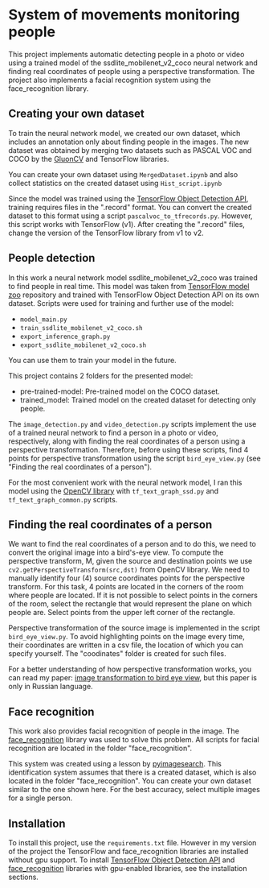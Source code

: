 # System of movements monitoring people #
This project implements automatic detecting people in a photo or video using a trained model of the ssdlite_mobilenet_v2_coco neural network and finding real
coordinates of people using a perspective transformation.
The project also implements a facial recognition system using the face_recognition library.

## Creating your own dataset ##
To train the neural network model, we created our own dataset, which includes an annotation only about finding people in the images.
The new dataset was obtained by merging two datasets such as PASCAL VOC and COCO by the [GluonCV](https://gluon-cv.mxnet.io/contents.html) and TensorFlow libraries.

You can create your own dataset using `MergedDataset.ipynb` and also collect statistics on the created dataset using `Hist_script.ipynb`

Since the model was trained using the [TensorFlow Object Detection API](https://github.com/tensorflow/models/tree/master/research/object_detection),
training requires files in the ".record" format.
You can convert the created dataset to this format using a script `pascalvoc_to_tfrecords.py`.
However, this script works with TensorFlow (v1).
After creating the ".record" files, change the version of the TensorFlow library from v1 to v2.

## People detection ##
In this work a neural network model ssdlite_mobilenet_v2_coco was trained to find people in real time.
This model was taken from [TensorFlow model zoo](https://github.com/tensorflow/models/blob/master/research/object_detection/g3doc/detection_model_zoo.md)
repository and trained with TensorFlow Object Detection API on its own dataset.
Scripts were used for training and further use of the model:

- `model_main.py`
- `train_ssdlite_mobilenet_v2_coco.sh`
- `export_inference_graph.py`
- `export_ssdlite_mobilenet_v2_coco.sh`

You can use them to train your model in the future.

This project contains 2 folders for the presented model:

- pre-trained-model: Pre-trained model on the COCO dataset.
- trained_model: Trained model on the created dataset for detecting only people.

The `image_detection.py` and `video_detection.py` scripts implement the use of a trained neural network to find a person in a photo or video, respectively,
along with finding the real coordinates of a person using a perspective transformation.
Therefore, before using these scripts, find 4 points for perspective transformation using the script `bird_eye_view.py` (see "Finding the real coordinates of a person").

For the most convenient work with the neural network model, I ran this model using the [OpenCV library](https://github.com/opencv/opencv/wiki/TensorFlow-Object-Detection-API)
with `tf_text_graph_ssd.py` and `tf_text_graph_common.py` scripts.

## Finding the real coordinates of a person ##
We want to find the real coordinates of a person and to do this, we need to convert the original image into a bird's-eye view.
To compute the perspective transform, M, given the source and destination points we use `cv2.getPerspectiveTransform(src,dst)` from OpenCV library.
We need to manually identify four (4) source coordinates points for the perspective transform.
For this task, 4 points are located in the corners of the room where people are located.
If it is not possible to select points in the corners of the room, select the rectangle that would represent the plane on which people are.
Select points from the upper left corner of the rectangle.

Perspective transformation of the source image is implemented in the script `bird_eye_view.py`.
To avoid highlighting points on the image every time, their coordinates are written in a csv file, the location of which you can specify yourself.
The "coodinates" folder is created for such files.

For a better understanding of how perspective transformation works, you can read my paper: [image transformation to bird eye view](https://digiratory.ru/1674),
but this paper is only in Russian language.

## Face recognition ##
This work also provides facial recognition of people in the image. The [face_recognition](https://github.com/ageitgey/face_recognition) library was used
to solve this problem.
All scripts for facial recognition are located in the folder "face_recognition".

This system was created using a lesson by [pyimagesearch](https://www.pyimagesearch.com/2018/06/18/face-recognition-with-opencv-python-and-deep-learning/).
This identification system assumes that there is a created dataset, which is also located in the folder "face_recognition".
You can create your own dataset similar to the one shown here. For the best accuracy, select multiple images for a single person.

## Installation ##
To install this project, use the `requirements.txt` file.
However in my version of the project the TensorFlow and face_recognition libraries are installed without gpu support.
To install [TensorFlow Object Detection API](https://gilberttanner.com/blog/installing-the-tensorflow-object-detection-api)
and [face_recognition](https://github.com/ageitgey/face_recognition) libraries with gpu-enabled libraries, see the installation sections.

